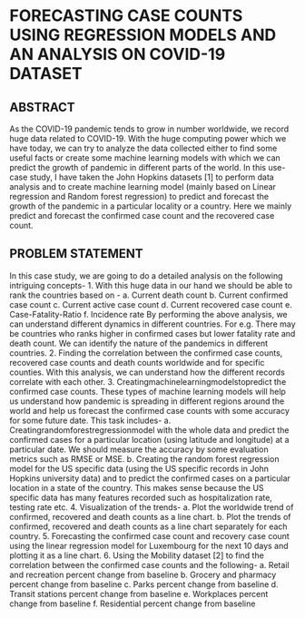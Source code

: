 # FORECASTING CASE COUNTS USING REGRESSION MODELS AND AN ANALYSIS ON COVID-19 DATASET

## ABSTRACT
As the COVID-19 pandemic tends to grow in number worldwide, we record huge data related to COVID-19. With the huge computing power which we have today, we can try to analyze the data collected either to find some useful facts or create some machine learning models with which we can predict the growth of pandemic in different parts of the world. In this use-case study, I have taken the John Hopkins datasets [1] to perform data analysis and to create machine learning model (mainly based on Linear regression and Random forest regression) to predict and forecast the growth of the pandemic in a particular locality or a country. Here we mainly predict and forecast the confirmed case count and the recovered case count.

## PROBLEM STATEMENT
In this case study, we are going to do a detailed analysis on the following intriguing concepts- 1. With this huge data in our hand we should
be able to rank the countries based on -
a. Current death count
b. Current confirmed case count
c. Current active case count
d. Current recovered case count
e. Case-Fatality-Ratio
f. Incidence rate
By performing the above analysis, we can understand different dynamics in different countries. For e.g. There may be countries who ranks higher in confirmed cases but lower fatality rate and death count. We can identify the nature of the pandemics in different countries.
2. Finding the correlation between the confirmed case counts, recovered case counts and death counts worldwide and for specific counties. With this analysis, we can understand how the different records correlate with each other.
3. Creatingmachinelearningmodelstopredict the confirmed case counts. These types of machine learning models will help us understand how pandemic is spreading in different regions around the world and help us forecast the confirmed case counts with
some accuracy for some future date. This task includes-
a. Creatingrandomforestregressionmodel
with the whole data and predict the confirmed cases for a particular location (using latitude and longitude) at a particular date. We should measure the accuracy by some evaluation metrics such as RMSE or MSE.
b. Creating the random forest regression model for the US specific data (using the US specific records in John Hopkins university data) and to predict the confirmed cases on a particular location in a state of the country. This makes sense because the US specific data has many features recorded such as hospitalization rate, testing rate etc.
4. Visualization of the trends-
a. Plot the worldwide trend of confirmed,
recovered and death counts as a line
chart.
b. Plot the trends of confirmed, recovered
and death counts as a line chart
separately for each country.
5. Forecasting the confirmed case count and
recovery case count using the linear regression model for Luxembourg for the next 10 days and plotting it as a line chart.
6. Using the Mobility dataset [2] to find the correlation between the confirmed case counts and the following-
a. Retail and recreation percent change from baseline
b. Grocery and pharmacy percent change from baseline
c. Parks percent change from baseline
d. Transit stations percent change from
baseline
e. Workplaces percent change from
baseline
f. Residential percent change from
baseline
